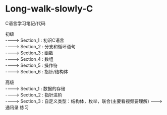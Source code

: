 # Long-walk-slowly-C
C语言学习笔记/代码
  
初级  
----> Section_1 : 初识C语言  
----> Section_2 : 分支和循环语句  
----> Section_3 : 函数  
----> Section_4 : 数组  
----> Section_5 : 操作符  
----> Section_6 : 指针/结构体 

高级  
----> Section_1 : 数据的存储  
----> Section_2 : 指针进阶  
----> Section_3 : 自定义类型：结构体，枚举，联合(主要看视频要理解)
               ---> 通讯录 练习  

